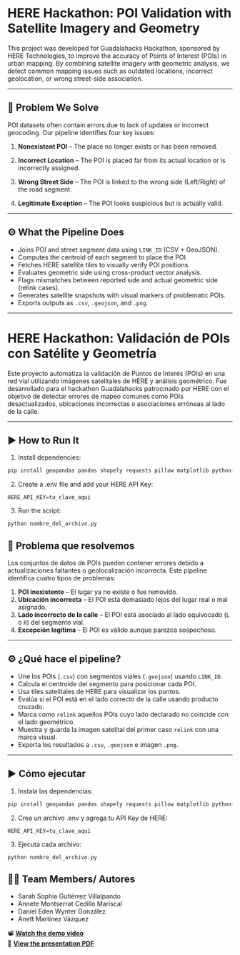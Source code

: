 # HERE Hackathon: POI Validation with Satellite Imagery and Geometry
This project was developed for Guadalahacks Hackathon, sponsored by HERE Technologies, to improve the accuracy of Points of Interest (POIs) in urban mapping. By combining satellite imagery with geometric analysis, we detect common mapping issues such as outdated locations, incorrect geolocation, or wrong street-side association.



---

## 🧩 Problem We Solve

POI datasets often contain errors due to lack of updates or incorrect geocoding. Our pipeline identifies four key issues:

1. **Nonexistent POI** – The place no longer exists or has been removed.
2. **Incorrect Location** – The POI is placed far from its actual location or is incorrectly assigned.
3. **Wrong Street Side** – The POI is linked to the wrong side (Left/Right) of the road segment.

4. **Legitimate Exception** – The POI looks suspicious but is actually valid.

---

## ⚙️ What the Pipeline Does

- Joins POI and street segment data using `LINK_ID` (CSV + GeoJSON).
- Computes the centroid of each segment to place the POI.
- Fetches HERE satellite tiles to visually verify POI positions.
- Evaluates geometric side using cross-product vector analysis.
- Flags mismatches between reported side and actual geometric side (relink cases).
- Generates satellite snapshots with visual markers of problematic POIs.
-  Exports outputs as `.csv`, `.geojson`, and `.png`.

---


# HERE Hackathon: Validación de POIs con Satélite y Geometría

Este proyecto automatiza la validación de Puntos de Interés (POIs) en una red vial utilizando imágenes satelitales de HERE y análisis geométrico. Fue desarrollado para el hackathon Guadalahacks patrocinado por HERE con el objetivo de detectar errores de mapeo comunes como POIs desactualizados, ubicaciones incorrectas o asociaciones erróneas al lado de la calle.

---

## ▶️ How to Run It

1. Install dependencies:
```bash
pip install geopandas pandas shapely requests pillow matplotlib python-dotenv
```

2. Create a .env file and add your HERE API Key:
```env
HERE_API_KEY=tu_clave_aquí
```
3. Run the script:
```env
python nombre_del_archivo.py
```

## 🧩 Problema que resolvemos

Los conjuntos de datos de POIs pueden contener errores debido a actualizaciones faltantes o geolocalización incorrecta. Este pipeline identifica cuatro tipos de problemas:

1. **POI inexistente** – El lugar ya no existe o fue removido.
2. **Ubicación incorrecta** – El POI está demasiado lejos del lugar real o mal asignado.
3. **Lado incorrecto de la calle** – El POI está asociado al lado equivocado (`L` o `R`) del segmento vial.
4. **Excepción legítima** – El POI es válido aunque parezca sospechoso.

---

## ⚙️ ¿Qué hace el pipeline?

- Une los POIs (`.csv`) con segmentos viales (`.geojson`) usando `LINK_ID`.
- Calcula el centroide del segmento para posicionar cada POI.
- Usa tiles satelitales de HERE para visualizar los puntos.
- Evalúa si el POI está en el lado correcto de la calle usando producto cruzado.
- Marca como `relink` aquellos POIs cuyo lado declarado no coincide con el lado geométrico.
- Muestra y guarda la imagen satelital del primer caso `relink` con una marca visual.
- Exporta los resultados a `.csv`, `.geojson` e imagen `.png`.

---

## ▶️ Cómo ejecutar

1. Instala las dependencias:
```bash
pip install geopandas pandas shapely requests pillow matplotlib python-dotenv
```

2. Crea un archivo .env y agrega tu API Key de HERE:
```env
HERE_API_KEY=tu_clave_aquí
```
3. Ejecuta cada archivo:
```env
python nombre_del_archivo.py
```
## 👩🏽 Team Members/ Autores
- Sarah Sophia Gutiérrez Villalpando
- Annete Montserrat Cedillo Mariscal
- Daniel Eden Wynter González
- Anett Martínez Vázquez

📽️ **[Watch the demo video](HACKATHON%20PRESENTATION.mp4)**  
📄 **[View the presentation PDF](HERE%20Hackathon%20Solution.pdf)**
